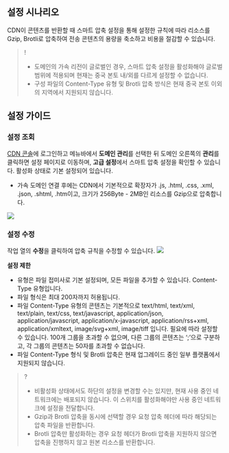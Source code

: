 
## 설정 시나리오
CDN이 콘텐츠를 반환할 때 스마트 압축 설정을 통해 설정한 규칙에 따라 리소스를 Gzip, Brotli로 압축하여 전송 콘텐츠의 용량을 축소하고 비용을 절감할 수 있습니다.

> ! 
> - 도메인의 가속 리전이 글로벌인 경우, 스마트 압축 설정을 활성화해야 글로벌 범위에 적용되며 현재는 중국 본토 내/외를 다르게 설정할 수 없습니다.
> - 구성 파일의 Content-Type 유형 및 Brotli 압축 방식은 현재 중국 본토 이외의 지역에서 지원되지 않습니다.


## 설정 가이드
### 설정 조회
[CDN 콘솔](https://console.cloud.tencent.com/cdn)에 로그인하고 메뉴바에서 **도메인 관리**를 선택한 뒤 도메인 오른쪽의 **관리**를 클릭하면 설정 페이지로 이동하며, **고급 설정**에서 스마트 압축 설정을 확인할 수 있습니다. 활성화 상태로 기본 설정되어 있습니다.
- 가속 도메인 연결 후에는 CDN에서 기본적으로 확장자가 .js, .html, .css, .xml, .json, .shtml, .htm이고, 크기가 256Byte - 2MB인 리소스를 Gzip으로 압축합니다.

![](https://main.qcloudimg.com/raw/db292e0fcc2a0d993b72117756c76b63.png)

### 설정 수정
작업 열의 **수정**을 클릭하여 압축 규칙을 수정할 수 있습니다.
![](https://main.qcloudimg.com/raw/887c62b7a53f6193f061ffc14b372de2.png)

**설정 제한**
- 유형은 파일 접미사로 기본 설정되며, 모든 파일을 추가할 수 있습니다. Content-Type 유형입니다.
- 파일 형식은 최대 200자까지 허용됩니다.
- 파일 Content-Type 유형의 콘텐츠는 기본적으로 text/html, text/xml, text/plain, text/css, text/javascript, application/json, application/javascript, application/x-javascript, application/rss+xml, application/xmltext, image/svg+xml, image/tiff 입니다. 필요에 따라 설정할 수 있습니다. 100개 그룹을 초과할 수 없으며, 다른 그룹의 콘텐츠는 ‘;’으로 구분하고, 각 그룹의 콘텐츠는 50자를 초과할 수 없습니다.
- 파일 Content-Type 형식 및 Brotli 압축은 현재 업그레이드 중인 일부 플랫폼에서 지원되지 않습니다.


>? 
> - 비활성화 상태에서도 하단의 설정을 변경할 수는 있지만, 현재 사용 중인 네트워크에는 배포되지 않습니다. 이 스위치를 활성화해야만 사용 중인 네트워크에 설정을 전달합니다.
> - Gzip과 Brotli 압축을 동시에 선택할 경우 요청 압축 헤더에 따라 해당되는 압축 파일을 반환합니다.
> - Brotli 압축만 활성화하는 경우 요청 헤더가 Brotli 압축을 지원하지 않으면 압축을 진행하지 않고 원본 리소스를 반환합니다.


